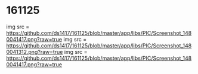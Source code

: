 # 161125

img src = https://github.com/ds1417/161125/blob/master/app/libs/PIC/Screenshot_1480041417.png?raw=true
img src = https://github.com/ds1417/161125/blob/master/app/libs/PIC/Screenshot_1480041312.png?raw=true
img src = https://github.com/ds1417/161125/blob/master/app/libs/PIC/Screenshot_1480041417.png?raw=true
